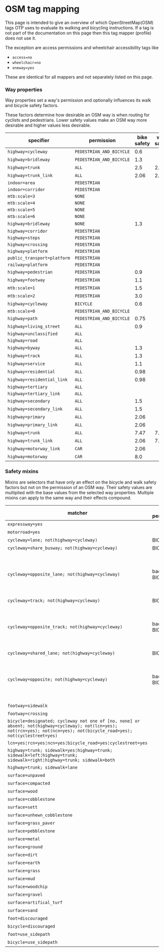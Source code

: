 # OSM tag mapping

This page is intended to give an overview of which OpenStreetMap(OSM) tags OTP uses to evaluate its
walking and bicycling instructions. If a tag is not part of the documentation on this page
then this tag mapper (profile) does not use it. 

The exception are access permissions and wheelchair accessibility tags like

- `access=no`
- `wheelchair=no`
- `oneway=yes`

These are identical for all mappers and not separately listed on this page.

### Way properties

Way properties set a way's permission and optionally influences its walk and bicycle safety factors.

These factors determine how desirable an OSM way is when routing for cyclists and pedestrians.
Lower safety values make an OSM way more desirable and higher values less desirable.

<!-- props BEGIN -->
<!-- NOTE! This section is auto-generated. Do not change, change doc in code instead. -->

| specifier                   | permission               | bike safety | walk safety |
|-----------------------------|--------------------------|-------------|-------------|
| `highway=cycleway`          | `PEDESTRIAN_AND_BICYCLE` | 0.6         |             |
| `highway=bridleway`         | `PEDESTRIAN_AND_BICYCLE` | 1.3         |             |
| `highway=trunk`             | `ALL`                    | 2.5         | 2.5         |
| `highway=trunk_link`        | `ALL`                    | 2.06        | 2.5         |
| `indoor=area`               | `PEDESTRIAN`             |             |             |
| `indoor=corridor`           | `PEDESTRIAN`             |             |             |
| `mtb:scale=3`               | `NONE`                   |             |             |
| `mtb:scale=4`               | `NONE`                   |             |             |
| `mtb:scale=5`               | `NONE`                   |             |             |
| `mtb:scale=6`               | `NONE`                   |             |             |
| `highway=bridleway`         | `NONE`                   | 1.3         |             |
| `highway=corridor`          | `PEDESTRIAN`             |             |             |
| `highway=steps`             | `PEDESTRIAN`             |             |             |
| `highway=crossing`          | `PEDESTRIAN`             |             |             |
| `highway=platform`          | `PEDESTRIAN`             |             |             |
| `public_transport=platform` | `PEDESTRIAN`             |             |             |
| `railway=platform`          | `PEDESTRIAN`             |             |             |
| `highway=pedestrian`        | `PEDESTRIAN`             | 0.9         |             |
| `highway=footway`           | `PEDESTRIAN`             | 1.1         |             |
| `mtb:scale=1`               | `PEDESTRIAN`             | 1.5         |             |
| `mtb:scale=2`               | `PEDESTRIAN`             | 3.0         |             |
| `highway=cycleway`          | `BICYCLE`                | 0.6         |             |
| `mtb:scale=0`               | `PEDESTRIAN_AND_BICYCLE` |             |             |
| `highway=path`              | `PEDESTRIAN_AND_BICYCLE` | 0.75        |             |
| `highway=living_street`     | `ALL`                    | 0.9         |             |
| `highway=unclassified`      | `ALL`                    |             |             |
| `highway=road`              | `ALL`                    |             |             |
| `highway=byway`             | `ALL`                    | 1.3         |             |
| `highway=track`             | `ALL`                    | 1.3         |             |
| `highway=service`           | `ALL`                    | 1.1         |             |
| `highway=residential`       | `ALL`                    | 0.98        |             |
| `highway=residential_link`  | `ALL`                    | 0.98        |             |
| `highway=tertiary`          | `ALL`                    |             |             |
| `highway=tertiary_link`     | `ALL`                    |             |             |
| `highway=secondary`         | `ALL`                    | 1.5         |             |
| `highway=secondary_link`    | `ALL`                    | 1.5         |             |
| `highway=primary`           | `ALL`                    | 2.06        |             |
| `highway=primary_link`      | `ALL`                    | 2.06        |             |
| `highway=trunk`             | `ALL`                    | 7.47        | 7.47        |
| `highway=trunk_link`        | `ALL`                    | 2.06        | 7.47        |
| `highway=motorway_link`     | `CAR`                    | 2.06        |             |
| `highway=motorway`          | `CAR`                    | 8.0         |             |

<!-- props END -->

### Safety mixins

Mixins are selectors that have only an effect on the bicycle and walk safety factors but not on the
permission of an OSM way. Their safety values are multiplied with the base values from the selected
way properties. Multiple mixins can apply to the same way and their effects compound.

<!-- mixins BEGIN -->
<!-- NOTE! This section is auto-generated. Do not change, change doc in code instead. -->

| matcher                                                                                                                                                                      | add permission    | remove permission      | bicycle safety                                      | walk safety |
|------------------------------------------------------------------------------------------------------------------------------------------------------------------------------|-------------------|------------------------|-----------------------------------------------------|-------------|
| `expressway=yes`                                                                                                                                                             |                   |                        | 5.0                                                 | 5.0         |
| `motorroad=yes`                                                                                                                                                              |                   | PEDESTRIAN_AND_BICYCLE |                                                     |             |
| `cycleway=lane; not(highway=cycleway)`                                                                                                                                       | BICYCLE           |                        | 0.87                                                |             |
| `cycleway=share_busway; not(highway=cycleway)`                                                                                                                               | BICYCLE           |                        | 0.92                                                |             |
| `cycleway=opposite_lane; not(highway=cycleway)`                                                                                                                              | backward: BICYCLE |                        | no direction: 1.0 <br> forward: 1.0 <br> back: 0.87 |             |
| `cycleway=track; not(highway=cycleway)`                                                                                                                                      | BICYCLE           |                        | 0.75                                                |             |
| `cycleway=opposite_track; not(highway=cycleway)`                                                                                                                             | backward: BICYCLE |                        | no direction: 1.0 <br> forward: 1.0 <br> back: 0.75 |             |
| `cycleway=shared_lane; not(highway=cycleway)`                                                                                                                                | BICYCLE           |                        | 0.77                                                |             |
| `cycleway=opposite; not(highway=cycleway)`                                                                                                                                   | backward: BICYCLE |                        | no direction: 1.0 <br> forward: 1.0 <br> back: 1.4  |             |
| `footway=sidewalk`                                                                                                                                                           |                   |                        | 2.5                                                 |             |
| `footway=crossing`                                                                                                                                                           |                   |                        | 2.5                                                 |             |
| `bicycle=designated; cycleway not one of [no, none] or absent; not(highway=cycleway); not(lcn=yes); not(rcn=yes); not(ncn=yes); not(bicycle_road=yes); not(cyclestreet=yes)` |                   |                        | 0.8                                                 |             |
| `lcn=yes¦rcn=yes¦ncn=yes¦bicycle_road=yes¦cyclestreet=yes`                                                                                                                   |                   |                        | 0.7                                                 |             |
| `highway=trunk; sidewalk=yes¦highway=trunk; sidewalk=left¦highway=trunk; sidewalk=right¦highway=trunk; sidewalk=both`                                                        |                   |                        |                                                     | 0.25        |
| `highway=trunk; sidewalk=lane`                                                                                                                                               |                   |                        |                                                     | 0.6         |
| `surface=unpaved`                                                                                                                                                            |                   |                        | 1.18                                                |             |
| `surface=compacted`                                                                                                                                                          |                   |                        | 1.18                                                |             |
| `surface=wood`                                                                                                                                                               |                   |                        | 1.18                                                |             |
| `surface=cobblestone`                                                                                                                                                        |                   |                        | 1.3                                                 |             |
| `surface=sett`                                                                                                                                                               |                   |                        | 1.3                                                 |             |
| `surface=unhewn_cobblestone`                                                                                                                                                 |                   |                        | 1.5                                                 |             |
| `surface=grass_paver`                                                                                                                                                        |                   |                        | 1.3                                                 |             |
| `surface=pebblestone`                                                                                                                                                        |                   |                        | 1.3                                                 |             |
| `surface=metal`                                                                                                                                                              |                   |                        | 1.3                                                 |             |
| `surface=ground`                                                                                                                                                             |                   |                        | 1.5                                                 |             |
| `surface=dirt`                                                                                                                                                               |                   |                        | 1.5                                                 |             |
| `surface=earth`                                                                                                                                                              |                   |                        | 1.5                                                 |             |
| `surface=grass`                                                                                                                                                              |                   |                        | 1.5                                                 |             |
| `surface=mud`                                                                                                                                                                |                   |                        | 1.5                                                 |             |
| `surface=woodchip`                                                                                                                                                           |                   |                        | 1.5                                                 |             |
| `surface=gravel`                                                                                                                                                             |                   |                        | 1.5                                                 |             |
| `surface=artifical_turf`                                                                                                                                                     |                   |                        | 1.5                                                 |             |
| `surface=sand`                                                                                                                                                               |                   |                        | 100.0                                               |             |
| `foot=discouraged`                                                                                                                                                           |                   |                        |                                                     | 3.0         |
| `bicycle=discouraged`                                                                                                                                                        |                   |                        | 3.0                                                 |             |
| `foot=use_sidepath`                                                                                                                                                          |                   |                        |                                                     | 5.0         |
| `bicycle=use_sidepath`                                                                                                                                                       |                   |                        | 5.0                                                 |             |

<!-- mixins END -->
